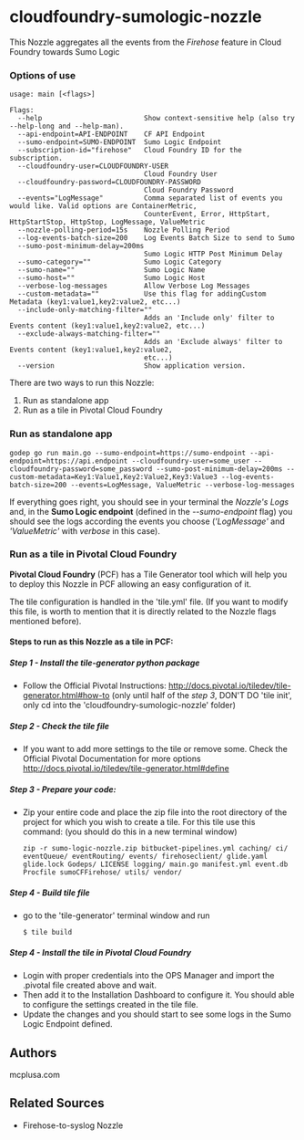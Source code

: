 # cloudfoundry-sumologic-nozzle

This Nozzle aggregates all the events from the _Firehose_ feature in Cloud Foundry towards Sumo Logic

### Options of use

```
usage: main [<flags>]

Flags:
  --help                         Show context-sensitive help (also try --help-long and --help-man).
  --api-endpoint=API-ENDPOINT    CF API Endpoint
  --sumo-endpoint=SUMO-ENDPOINT  Sumo Logic Endpoint
  --subscription-id="firehose"   Cloud Foundry ID for the subscription.
  --cloudfoundry-user=CLOUDFOUNDRY-USER  
                                 Cloud Foundry User
  --cloudfoundry-password=CLOUDFOUNDRY-PASSWORD  
                                 Cloud Foundry Password
  --events="LogMessage"          Comma separated list of events you would like. Valid options are ContainerMetric,
                                 CounterEvent, Error, HttpStart, HttpStartStop, HttpStop, LogMessage, ValueMetric
  --nozzle-polling-period=15s    Nozzle Polling Period
  --log-events-batch-size=200    Log Events Batch Size to send to Sumo
  --sumo-post-minimum-delay=200ms  
                                 Sumo Logic HTTP Post Minimum Delay
  --sumo-category=""             Sumo Logic Category
  --sumo-name=""                 Sumo Logic Name
  --sumo-host=""                 Sumo Logic Host
  --verbose-log-messages         Allow Verbose Log Messages
  --custom-metadata=""           Use this flag for addingCustom Metadata (key1:value1,key2:value2, etc...)
  --include-only-matching-filter=""  
                                 Adds an 'Include only' filter to Events content (key1:value1,key2:value2, etc...)
  --exclude-always-matching-filter=""  
                                 Adds an 'Exclude always' filter to Events content (key1:value1,key2:value2,
                                 etc...)
  --version                      Show application version.
```

There are two ways to run this Nozzle:

1. Run as standalone app
2. Run as a tile in Pivotal Cloud Foundry

### Run as standalone app

```
godep go run main.go --sumo-endpoint=https://sumo-endpoint --api-endpoint=https://api.endpoint --cloudfoundry-user=some_user --cloudfoundry-password=some_password --sumo-post-minimum-delay=200ms --custom-metadata=Key1:Value1,Key2:Value2,Key3:Value3 --log-events-batch-size=200 --events=LogMessage, ValueMetric --verbose-log-messages
```

If everything goes right, you should see in your terminal the _Nozzle's Logs_ and, in the __Sumo Logic endpoint__ (defined in the _--sumo-endpoint_ flag) you should see the logs according the events you choose (_'LogMessage'_ and _'ValueMetric'_ with _verbose_ in this case).

### Run as a tile in Pivotal Cloud Foundry

**Pivotal Cloud Foundry** (PCF) has a Tile Generator tool which will help you to deploy this Nozzle in PCF allowing an easy configuration of it.

The tile configuration is handled in the 'tile.yml' file. (If you want to modify this file, is worth to mention that it is directly related to the Nozzle flags mentioned before).

#### Steps to run as this Nozzle as a tile in PCF:

 ##### Step 1 - Install the tile-generator python package

* Follow the Official Pivotal Instructions: http://docs.pivotal.io/tiledev/tile-generator.html#how-to
(only until half of the _step 3_, DON'T DO 'tile init', only cd into the 'cloudfoundry-sumologic-nozzle' folder)

 ##### Step 2 - Check the tile file
* If you want to add more settings to the tile or remove some. Check the Official Pivotal Documentation for more options http://docs.pivotal.io/tiledev/tile-generator.html#define

 ##### Step 3 - Prepare your code:
* Zip your entire code and place the zip file into the root directory of the project for which you wish to create a tile. For this tile use this command: (you should do this in a new terminal window)

    ```
    zip -r sumo-logic-nozzle.zip bitbucket-pipelines.yml caching/ ci/ eventQueue/ eventRouting/ events/ firehoseclient/ glide.yaml glide.lock Godeps/ LICENSE logging/ main.go manifest.yml event.db Procfile sumoCFFirehose/ utils/ vendor/
    ```
 ##### Step 4 - Build tile file
* go to the 'tile-generator' terminal window and run

    ```
    $ tile build
    ```
 ##### Step 4 - Install the tile in Pivotal Cloud Foundry
* Login with proper credentials into the OPS Manager and import the .pivotal file created above and wait.
* Then add it to the Installation Dashboard to configure it. You should able to configure the settings created in the tile file.
* Update the changes and you should start to see some logs in the Sumo Logic Endpoint defined.

## Authors

mcplusa.com

## Related Sources

* Firehose-to-syslog Nozzle
